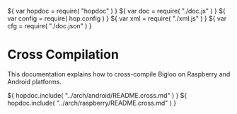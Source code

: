 ${ var hopdoc = require( "hopdoc" ) }
${ var doc = require( "./doc.js" ) }
${ var config = require( hop.config ) }
${ var xml = require( "./xml.js" ) }
${ var cfg = require( "./doc.json" ) }

Cross Compilation
=================

This documentation explains how to cross-compile Bigloo on Raspberry
and Android platforms.

${ hopdoc.include( "../arch/android/README.cross.md" ) }
${ hopdoc.include( "../arch/raspberry/README.cross.md" ) }




